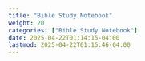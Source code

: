 ```yaml
---
title: "Bible Study Notebook"
weight: 20
categories: ["Bible Study Notebook"]
date: 2025-04-22T01:14:15-04:00
lastmod: 2025-04-22T01:15:46-04:00
---
```

